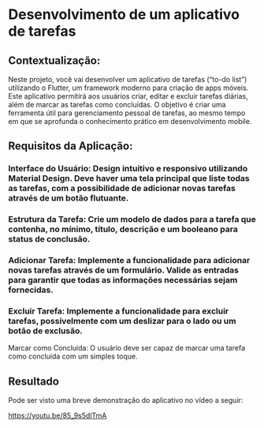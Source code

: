 # Desenvolvimento de um aplicativo de tarefas

## Contextualização:
Neste projeto, você vai desenvolver um aplicativo de tarefas (“to-do list”) utilizando o Flutter, um framework moderno para criação de apps móveis. Este aplicativo permitirá aos usuários criar, editar e excluir tarefas diárias, além de marcar as tarefas como concluídas. O objetivo é criar uma ferramenta útil para gerenciamento pessoal de tarefas, ao mesmo tempo em que se aprofunda o conhecimento prático em desenvolvimento mobile.

## Requisitos da Aplicação:
### Interface do Usuário: Design intuitivo e responsivo utilizando Material Design. Deve haver uma tela principal que liste todas as tarefas, com a possibilidade de adicionar novas tarefas através de um botão flutuante.

### Estrutura da Tarefa: Crie um modelo de dados para a tarefa que contenha, no mínimo, título, descrição e um booleano para status de conclusão.

### Adicionar Tarefa: Implemente a funcionalidade para adicionar novas tarefas através de um formulário. Valide as entradas para garantir que todas as informações necessárias sejam fornecidas.

### Excluir Tarefa: Implemente a funcionalidade para excluir tarefas, possivelmente com um deslizar para o lado ou um botão de exclusão.
Marcar como Concluída: O usuário deve ser capaz de marcar uma tarefa como concluída com um simples toque.

## Resultado 

Pode ser visto uma breve demonstração do aplicativo no vídeo a seguir: 

https://youtu.be/85_9s5dlTmA

